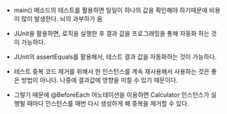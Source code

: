 
- main() 메소드의 테스트를 활용하면 일일이 하나의 값을 확인해야 하기때문에 비용이 많이 발생한다. 뇌의 과부하가 옴
- JUnit을 활용하면, 로직을 실행한 후 결과 값을 프로그래밍을 통해 자동화 하는 것이 가능하다.

- JUnit의 assertEquals를 활용해서, 테스트 결과 값을 자동화하는 것이 가능하다.

- 테스트 중복 코드 제거를 위해서 한 인스턴스를 계속 재사용해서 사용하는 것은 좋은 방법이 아니다. 나중에 결과값에 영향을 미칠 수 있기 때문이다.

- 그렇기 때문에 @BeforeEach 어노테이션을 이용하면 Calculator 인스턴스가 실행될 때마다 인스턴스를 매번 다시 생성하게 해 중복을 제거할 수 있다.

